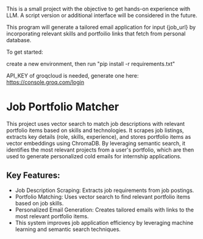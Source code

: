 This is a small project with the objective to get hands-on experience with LLM.
A script version or additional interface will be considered in the future. 

This program will generate a tailored email application for input {job_url} by incorporating relevant skills and portfoilio links that fetch from personal database.

To get started: 

create a new environment, then
run "pip install -r requirements.txt"

API_KEY of groqcloud is needed, generate one here: https://console.groq.com/login


# Job Portfolio Matcher

This project uses vector search to match job descriptions with relevant portfolio items based on skills and technologies. It scrapes job listings, extracts key details (role, skills, experience), and stores portfolio items as vector embeddings using ChromaDB. By leveraging semantic search, it identifies the most relevant projects from a user's portfolio, which are then used to generate personalized cold emails for internship applications.

## Key Features:
* Job Description Scraping: Extracts job requirements from job postings.
* Portfolio Matching: Uses vector search to find relevant portfolio items based on job skills.
* Personalized Email Generation: Creates tailored emails with links to the most relevant portfolio items.
* This system improves job application efficiency by leveraging machine learning and semantic search techniques.

